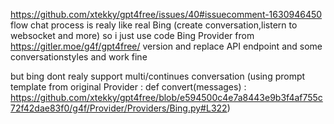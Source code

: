 https://github.com/xtekky/gpt4free/issues/40#issuecomment-1630946450
flow chat process is realy like real Bing (create conversation,listern to websocket and more)
so i just use code Bing Provider from https://gitler.moe/g4f/gpt4free/ version and replace API endpoint and some conversationstyles and work fine

but bing dont realy support multi/continues conversation (using prompt template from original Provider : def convert(messages) : https://github.com/xtekky/gpt4free/blob/e594500c4e7a8443e9b3f4af755c72f42dae83f0/g4f/Provider/Providers/Bing.py#L322)